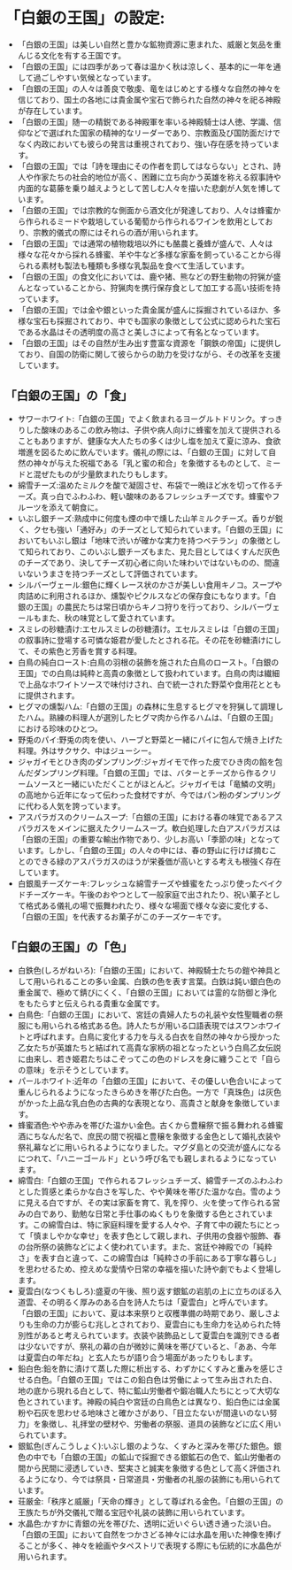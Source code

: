 # 「白銀の王国」の設定:

* 「白銀の王国」は美しい自然と豊かな鉱物資源に恵まれた、威厳と気品を重んじる文化を有する王国です。
* 「白銀の王国」には四季があって春は温かく秋は涼しく、基本的に一年を通して過ごしやすい気候となっています。
* 「白銀の王国」の人々は善良で敬虔、竜をはじめとする様々な自然の神々を信じており、国土の各地には貴金属や宝石で飾られた自然の神々を祀る神殿が存在しています。
* 「白銀の王国」随一の精鋭である神殿軍を率いる神殿騎士は人徳、学識、信仰などで選ばれた国家の精神的なリーダーであり、宗教面及び国防面だけでなく内政においても彼らの発言は重視されており、強い存在感を持っています。
* 「白銀の王国」では「詩を理由にその作者を罰してはならない」とされ、詩人や作家たちの社会的地位が高く、困難に立ち向かう英雄を称える叙事詩や内面的な葛藤を乗り越えようとして苦しむ人々を描いた悲劇が人気を博しています。
* 「白銀の王国」では宗教的な側面から酒文化が発達しており、人々は蜂蜜から作られるミードや栽培している葡萄から作られるワインを飲用としており、宗教的儀式の際にはそれらの酒が用いられます。
* 「白銀の王国」では通常の植物栽培以外にも酪農と養蜂が盛んで、人々は様々な花々から採れる蜂蜜、羊や牛など多様な家畜を飼っていることから得られる素材も製法も種類も多様な乳製品を食べて生活しています。
* 「白銀の王国」の食文化においては、鹿や猪、熊などの野生動物の狩猟が盛んとなっていることから、狩猟肉を携行保存食として加工する高い技術を持っています。
* 「白銀の王国」では金や銀といった貴金属が盛んに採掘されているほか、多様な宝石も採掘されており、中でも国家の象徴として公式に認められた宝石である水晶はその透明度の高さと美しさによって有名となっています。
* 「白銀の王国」はその自然が生み出す豊富な資源を「鋼鉄の帝国」に提供しており、自国の防衛に関して彼らからの助力を受けながら、その改革を支援しています。

## 「白銀の王国」の「食」

* サワーホワイト:「白銀の王国」でよく飲まれるヨーグルトドリンク。すっきりした酸味のあるこの飲み物は、子供や病人向けに蜂蜜を加えて提供されることもありますが、健康な大人たちの多くは少し塩を加えて夏に涼み、食欲増進を図るために飲んでいます。儀礼の際には、「白銀の王国」に対して自然の神々が与えた祝福である「乳と蜜の和合」を象徴するものとして、ミードと混ぜたものが少量飲まれたりもします。
* 綿雪チーズ:温めたミルクを酸で凝固させ、布袋で一晩ほど水を切って作るチーズ。真っ白でふわふわ、軽い酸味のあるフレッシュチーズです。蜂蜜やフルーツを添えて朝食に。
* いぶし銀チーズ:熟成中に何度も煙の中で燻した山羊ミルクチーズ。香りが鋭く、クセも強い「通好み」のチーズとして知られています。「白銀の王国」においてもいぶし銀は「地味で渋いが確かな実力を持つベテラン」の象徴として知られており、このいぶし銀チーズもまた、見た目としてはくすんだ灰色のチーズであり、決してチーズ初心者に向いた味わいではないものの、間違いないうまさを持つチーズとして評価されています。
* シルバーヴェール:銀色に輝くレース状のかさが美しい食用キノコ。スープや肉詰めに利用されるほか、燻製やピクルスなどの保存食にもなります。「白銀の王国」の農民たちは常日頃からキノコ狩りを行っており、シルバーヴェールもまた、秋の味覚として愛されています。
* スミレの砂糖漬け:エセルスミレの砂糖漬け。エセルスミレは「白銀の王国」の叙事詩に登場する可憐な姫君が愛したとされる花。その花を砂糖漬けにして、その紫色と芳香を賞する料理。
* 白鳥の純白ロースト:白鳥の羽根の装飾を施された白鳥のロースト。「白銀の王国」での白鳥は純粋と高貴の象徴として扱われています。白鳥の肉は繊細で上品なホワイトソースで味付けされ、白で統一された野菜や食用花とともに提供されます。
* ヒグマの燻製ハム:「白銀の王国」の森林に生息するヒグマを狩猟して調理したハム。熟練の料理人が選別したヒグマ肉から作るハムは、「白銀の王国」における珍味のひとつ。
* 野兎のパイ:野兎の肉を使い、ハーブと野菜と一緒にパイに包んで焼き上げた料理。外はサクサク、中はジューシー。
* ジャガイモとひき肉のダンプリング:ジャガイモで作った皮でひき肉の餡を包んだダンプリング料理。「白銀の王国」では、バターとチーズから作るクリームソースと一緒にいただくことがほとんど。ジャガイモは「竜鱗の文明」の高地から近年になって伝わった食材ですが、今ではパン粉のダンプリングに代わる人気を誇っています。
* アスパラガスのクリームスープ:「白銀の王国」における春の味覚であるアスパラガスをメインに据えたクリームスープ。軟白処理した白アスパラガスは「白銀の王国」の重要な輸出作物であり、少しお高い「季節の味」となっています。しかし、「白銀の王国」の人々の中には、春の野山に行けば摘むことのできる緑のアスパラガスのほうが栄養価が高いとする考えも根強く存在しています。
* 白銀風チーズケーキ:フレッシュな綿雪チーズや蜂蜜をたっぷり使ったベイクドチーズケーキ。午後のおやつとして一般家庭で出されたり、祝い菓子として格式ある儀礼の場で振舞われたり、様々な場面で様々な姿に変化する、「白銀の王国」を代表するお菓子がこのチーズケーキです。

## 「白銀の王国」の「色」

* 白鉄色(しろがねいろ):「白銀の王国」において、神殿騎士たちの鎧や神具として用いられることの多い金属、白鉄の色を表す言葉。白鉄は鈍い銀白色の重金属で、極めて錆びにくく、「白銀の王国」においては霊的な防御と浄化をもたらすと伝えられる貴重な金属です。
* 白鳥色:「白銀の王国」において、宮廷の貴婦人たちの礼装や女性聖職者の祭服にも用いられる格式ある色。詩人たちが用いる口語表現ではスワンホワイトと呼ばれます。白鳥に変化する力を与える白衣を自然の神々から授かった乙女たちが英雄たちと結ばれて高貴な家柄の祖となったという白鳥乙女伝説に由来し、若き姫君たちはこぞってこの色のドレスを身に纏うことで「自らの意味」を示そうとしています。
* パールホワイト:近年の「白銀の王国」において、その優しい色合いによって重んじられるようになったきらめきを帯びた白色。一方で「真珠色」は灰色がかった上品な乳白色の古典的な表現となり、高貴さと献身を象徴しています。
* 蜂蜜酒色:やや赤みを帯びた温かい金色。古くから豊穣祭で振る舞われる蜂蜜酒にちなんだ名で、庶民の間で祝福と豊穣を象徴する金色として婚礼衣装や祭礼幕などに用いられるようになりました。マグダ島との交流が盛んになるにつれて、「ハニーゴールド」という呼び名でも親しまれるようになっています。
* 綿雪白:「白銀の王国」で作られるフレッシュチーズ、綿雪チーズのふわふわとした質感と柔らかな白さを写した、やや黄味を帯びた温かな白。雪のように見える白ですが、その実は家畜を育て、乳を搾り、火を使って作られる営みの白であり、勤勉な日常と手仕事のぬくもりを象徴する色とされています。この綿雪白は、特に家庭料理を愛する人々や、子育て中の親たちにとって「慎ましやかな幸せ」を表す色として親しまれ、子供用の食器や服飾、春の台所祭の装飾などによく使われています。また、宮廷や神殿での「純粋さ」を表す白と違って、この綿雪白は「純粋さの手前にある丁寧な暮らし」を思わせるため、控えめな愛情や日常の幸福を描いた詩や劇でもよく登場します。
* 夏雲白(なつくもしろ):盛夏の午後、照り返す銀鉱の岩肌の上に立ちのぼる入道雲、その明るく厚みのある白を詩人たちは「夏雲白」と呼んでいます。「白銀の王国」において、夏は本来祭りと収穫準備の時期であり、厳しさよりも生命の力が膨らむ兆しとされており、夏雲白にも生命力を込められた特別性があると考えられています。衣装や装飾品として夏雲白を識別できる者は少ないですが、祭礼の幕の白が微妙に黄味を帯びていると、「ああ、今年は夏雲白の年だね」と玄人たちが語り合う場面があったりもします。
* 鉛白色:鉛を酢に漬けて蒸した際に析出する、わずかにくすみと重みを感じさせる白色。「白銀の王国」ではこの鉛白色は労働によって生み出された白、地の底から現れる白として、特に鉱山労働者や鍛冶職人たちにとって大切な色とされています。神殿の純白や宮廷の白鳥色とは異なり、鉛白色には金属粉や石灰を思わせる地味さと確かさがあり、「目立たないが間違いのない努力」を象徴し、礼拝堂の壁材や、労働者の祭服、道具の装飾などに広く用いられています。
* 銀鉱色(ぎんこうしょく):いぶし銀のような、くすみと深みを帯びた銀色。銀色の中でも「白銀の王国」の鉱山で採掘できる銀鉱石の色で、鉱山労働者の間から民間に浸透していき、堅実さと誠実を象徴する色として高く評価されるようになり、今では祭具・日常道具・労働者の礼服の装飾にも用いられています。
* 荘厳金:「秩序と威厳」「天命の輝き」として尊ばれる金色。「白銀の王国」の王族たちが外交儀礼で贈る宝冠や礼装の装飾に用いられています。
* 水晶色:かすかに青銀の光を帯びた、透明に近いぐらい透き通った淡い白。「白銀の王国」において自然をつかさどる神々には水晶を用いた神像を捧げることが多く、神々を絵画やタペストリで表現する際にも伝統的に水晶色が用いられます。
